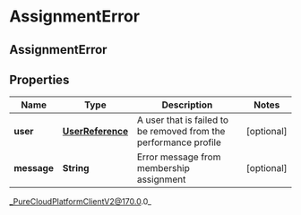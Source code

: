 # AssignmentError

## AssignmentError

## Properties

|Name | Type | Description | Notes|
|------------ | ------------- | ------------- | -------------|
| **user** | [**UserReference**](UserReference) | A user that is failed to be removed from the performance profile | [optional] |
| **message** | **String** | Error message from membership assignment | [optional] |



_PureCloudPlatformClientV2@170.0.0_
